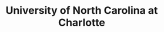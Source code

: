 ---
layout: repo
title: "University of North Carolina at Charlotte"
id: 4642
permalink: repos/4642/
---